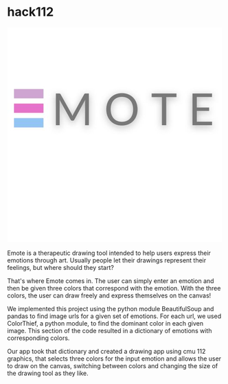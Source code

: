 # hack112
![EMOTE](emote.jpg?raw=true "EMOTE")

Emote is a therapeutic drawing tool intended to 
help users express their emotions through art.
Usually people let their drawings represent their
feelings, but where should they start? 

That's where Emote comes in. The user can simply
enter an emotion and then be given three colors
that correspond with the emotion. With the three
colors, the user can draw freely and express 
themselves on the canvas!

We implemented this project using the python module
BeautifulSoup and pandas to find image urls for a 
given set of emotions. For each url, we used 
ColorThief, a python module, to find the dominant 
color in each given image. This section of the code
resulted in a dictionary of emotions with corresponding
colors.

Our app took that dictionary and created a drawing
app using cmu 112 graphics, that selects three colors
for the input emotion and allows the user to draw on
the canvas, switching between colors and changing the
size of the drawing tool as they like.